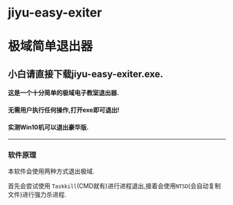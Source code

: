 # jiyu-easy-exiter

# 极域简单退出器

## 小白请直接下载jiyu-easy-exiter.exe.

#### 这是一个十分简单的极域电子教室退出器.

#### 无需用户执行任何操作,打开exe即可退出!

#### 实测Win10机可以退出豪华版.

------

### 软件原理

本软件会使用两种方式退出极域.

首先会尝试使用 `Taskkill`(CMD就有)进行进程退出,接着会使用`NTSD`(会自动复制文件)进行强力杀进程.

